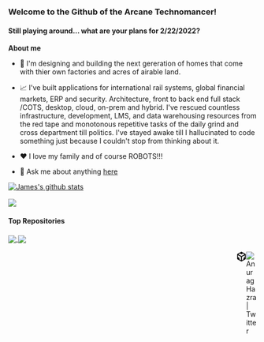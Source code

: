 ### Welcome to the Github of the Arcane Technomancer!

#### Still playing around... what are your plans for 2/22/2022?

**About me**

- 💼 I'm designing and building the next gereration of homes that come with thier own factories and acres of airable land.

- 📈 I've built applications for international rail systems, global financial markets, ERP and security. Architecture, front to back end full stack /COTS,  desktop, cloud, on-prem and hybrid. I've rescued countless infrastructure, development, LMS, and data warehousing resources from the red tape and monotonous repetitive tasks of the daily grind and cross department till politics. I've stayed awake till I hallucinated to code something just because I couldn't stop from thinking about it.

- ❤️ I love my family and of course ROBOTS!!!

- 💬 Ask me about anything [here](https://github.com/JENkt4k/JENkt4k/issues)



[![James's github stats](https://github-readme-stats.vercel.app/api?username=JENkt4k&theme=radical&show_icons=true)](https://github.com/anuraghazra/github-readme-stats)
<!-- <a href="https://github.com/anuraghazra/github-readme-stats"><img align="center" src="https://github-readme-stats.vercel.app/api/top-langs/?username=JENkt4k&theme=radical&hide_border=true" /></a> -->
<a href="https://github.com/anuraghazra/github-readme-stats"><img align="center" src="https://github-readme-stats.vercel.app/api/top-langs/?username=JENkt4k&layout=compact&theme=radical&hide_border=true" /></a>

#### Top Repositories

<a href="https://github.com/JENkt4k/docker_compose">
  <img align="center" src="https://github-readme-stats.vercel.app/api/pin/?username=JENkt4k&repo=docker_compose&theme=buefy" />
</a>
<a href="https://github.com/wallabag/wallabag">
  <img align="center" src="https://github-readme-stats.vercel.app/api/pin/?username=JENkt4k&repo=wallabag&theme=buefy" />
</a>

<br />
<br />

<a href="https://twitter.com/anuraghazru">
  <img align="right" alt="Anurag Hazra | Twitter" width="21px" src="https://raw.githubusercontent.com/anuraghazra/anuraghazra/master/assets/twitter.svg" />
</a>
<a href="https://codesandbox.io/u/anuraghazra">
  <img align="right" alt="Anurag Hazra | CodeSandbox" width="20px" src="https://raw.githubusercontent.com/anuraghazra/anuraghazra/master/assets/codesandbox.svg" />
</a>
<!--
**JENkt4k/JENkt4k** is a ✨ _special_ ✨ repository because its `README.md` (this file) appears on your GitHub profile.

Here are some ideas to get you started:

- 🔭 I’m currently working on ...
- 🌱 I’m currently learning ...
- 👯 I’m looking to collaborate on ...
- 🤔 I’m looking for help with ...
- 💬 Ask me about ...
- 📫 How to reach me: ...
- 😄 Pronouns: ...
- ⚡ Fun fact: ...
-->
